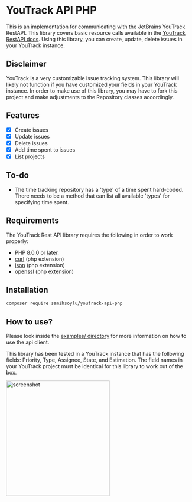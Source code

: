 # YouTrack API PHP
This is an implementation for communicating with the JetBrains YouTrack RestAPI. This library covers basic resource calls available in the [YouTrack RestAPI docs](https://www.jetbrains.com/help/youtrack/devportal/api-resources.html). Using this library, you can create, update, delete issues in your YouTrack instance.

## Disclaimer
YouTrack is a very customizable issue tracking system. This library will likely not function if you have customized your fields in your YouTrack instance. In order to make use of this library, you may have to fork this project and make adjustments to the Repository classes accordingly.   

## Features
- [x] Create issues
- [x] Update issues
- [x] Delete issues
- [x] Add time spent to issues
- [x] List projects

## To-do
* The time tracking repository has a 'type' of a time spent hard-coded. There needs to be a method that can list all available 'types' for specifying time spent. 

## Requirements

The YouTrack Rest API library requires the following in order to work properly:

* PHP 8.0.0 or later.
* [curl](https://www.php.net/manual/en/book.curl.php) (php extension)
* [json](https://www.php.net/manual/en/book.json.php) (php extension)
* [openssl](https://www.php.net/manual/en/book.openssl.php) (php extension)

## Installation

```sh
composer require samihsoylu/youtrack-api-php
```

## How to use?

Please look inside the [examples/ directory](https://github.com/samihsoylu/youtrack-api-php/tree/master/examples) for more information on how to use the api client.

This library has been tested in a YouTrack instance that has the following fields: Priority, Type, Assignee, State, and Estimation. The field names in your YouTrack project must be identical for this library to work out of the box. 

<img src="https://nivano.nl/downloads/youtrack-fields-menu.png" alt="screenshot" height="312px" width="280px" />
